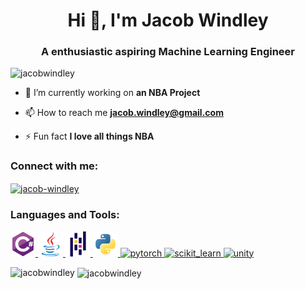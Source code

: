 <h1 align="center">Hi 👋, I'm Jacob Windley</h1>
<h3 align="center">A enthusiastic aspiring Machine Learning Engineer</h3>

<p align="left"> <img src="https://komarev.com/ghpvc/?username=jacobwindley&label=Profile%20views&color=0e75b6&style=flat" alt="jacobwindley" /> </p>

- 🔭 I’m currently working on **an NBA Project**

- 📫 How to reach me **jacob.windley@gmail.com**

- ⚡ Fun fact **I love all things NBA**

<h3 align="left">Connect with me:</h3>
<p align="left">
<a href="https://linkedin.com/in/jacob-windley" target="blank"><img align="center" src="https://raw.githubusercontent.com/rahuldkjain/github-profile-readme-generator/master/src/images/icons/Social/linked-in-alt.svg" alt="jacob-windley" height="30" width="40" /></a>
</p>

<h3 align="left">Languages and Tools:</h3>
<p align="left"> <a href="https://www.w3schools.com/cs/" target="_blank" rel="noreferrer"> <img src="https://raw.githubusercontent.com/devicons/devicon/master/icons/csharp/csharp-original.svg" alt="csharp" width="40" height="40"/> </a> <a href="https://www.java.com" target="_blank" rel="noreferrer"> <img src="https://raw.githubusercontent.com/devicons/devicon/master/icons/java/java-original.svg" alt="java" width="40" height="40"/> </a> <a href="https://pandas.pydata.org/" target="_blank" rel="noreferrer"> <img src="https://raw.githubusercontent.com/devicons/devicon/2ae2a900d2f041da66e950e4d48052658d850630/icons/pandas/pandas-original.svg" alt="pandas" width="40" height="40"/> </a> <a href="https://www.python.org" target="_blank" rel="noreferrer"> <img src="https://raw.githubusercontent.com/devicons/devicon/master/icons/python/python-original.svg" alt="python" width="40" height="40"/> </a> <a href="https://pytorch.org/" target="_blank" rel="noreferrer"> <img src="https://www.vectorlogo.zone/logos/pytorch/pytorch-icon.svg" alt="pytorch" width="40" height="40"/> </a> <a href="https://scikit-learn.org/" target="_blank" rel="noreferrer"> <img src="https://upload.wikimedia.org/wikipedia/commons/0/05/Scikit_learn_logo_small.svg" alt="scikit_learn" width="40" height="40"/> </a> <a href="https://unity.com/" target="_blank" rel="noreferrer"> <img src="https://www.vectorlogo.zone/logos/unity3d/unity3d-icon.svg" alt="unity" width="40" height="40"/> </a> </p>

<p><img align="left" src="https://github-readme-stats.vercel.app/api/top-langs?username=jacobwindley&show_icons=true&locale=en&layout=compact" alt="jacobwindley" /></p>

<p>&nbsp;<img align="center" src="https://github-readme-stats.vercel.app/api?username=jacobwindley&show_icons=true&locale=en" alt="jacobwindley" /></p>
